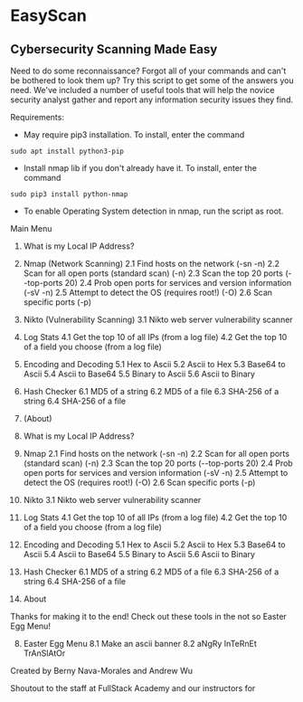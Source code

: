 # EasyScan

## Cybersecurity Scanning Made Easy

Need to do some reconnaissance? Forgot all of your commands and can't be bothered to look them up? Try this script to get some of the answers you need. We've included a number of useful tools that will help the novice security analyst gather and report any information security issues they find.

Requirements:

- May require pip3 installation. To install, enter the command
```
sudo apt install python3-pip
```

- Install nmap lib if you don't already have it. To install, enter the command
```
sudo pip3 install python-nmap
```

- To enable Operating System detection in nmap, run the script as root.


Main Menu
1. What is my Local IP Address?
2. Nmap (Network Scanning)
    2.1 Find hosts on the network (-sn -n)
    2.2 Scan for all open ports (standard scan) (-n)
    2.3 Scan the top 20 ports (--top-ports 20)
    2.4 Prob open ports for services and version information (-sV -n)
    2.5 Attempt to detect the OS (requires root!) (-O)
    2.6 Scan specific ports (-p)
3. Nikto (Vulnerability Scanning)
    3.1 Nikto web server vulnerability scanner
4. Log Stats
    4.1 Get the top 10 of all IPs (from a log file)
    4.2 Get the top 10 of a field you choose (from a log file)
5. Encoding and Decoding
    5.1 Hex to Ascii
    5.2 Ascii to Hex
    5.3 Base64 to Ascii
    5.4 Ascii to Base64
    5.5 Binary to Ascii
    5.6 Ascii to Binary
6. Hash Checker
    6.1 MD5 of a string
    6.2 MD5 of a file
    6.3 SHA-256 of a string
    6.4 SHA-256 of a file
7. (About)


1.  What is my Local IP Address?

2.  Nmap
2.1 Find hosts on the network (-sn -n)
2.2 Scan for all open ports (standard scan) (-n)
2.3 Scan the top 20 ports (--top-ports 20)
2.4 Prob open ports for services and version information (-sV -n)
2.5 Attempt to detect the OS (requires root!) (-O)
2.6 Scan specific ports (-p)

3.  Nikto
3.1 Nikto web server vulnerability scanner

4.  Log Stats
4.1 Get the top 10 of all IPs (from a log file)
4.2 Get the top 10 of a field you choose (from a log file)

5.  Encoding and Decoding
5.1 Hex to Ascii
5.2 Ascii to Hex
5.3 Base64 to Ascii
5.4 Ascii to Base64
5.5 Binary to Ascii
5.6 Ascii to Binary

6.  Hash Checker
6.1 MD5 of a string
6.2 MD5 of a file
6.3 SHA-256 of a string
6.4 SHA-256 of a file

7.  About

Thanks for making it to the end! Check out these tools in the not so Easter Egg Menu!

8.  Easter Egg Menu
8.1 Make an ascii banner
8.2 aNgRy InTeRnEt TrAnSlAtOr





Created by Berny Nava-Morales and Andrew Wu

Shoutout to the staff at FullStack Academy and our instructors for
